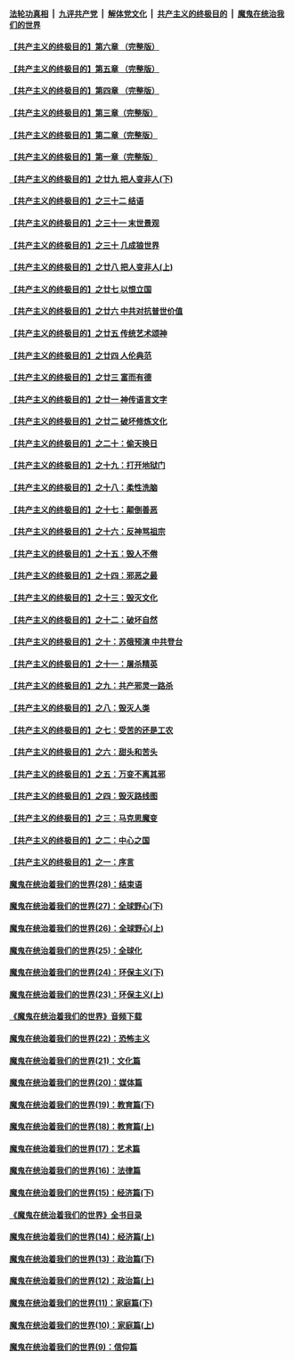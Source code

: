 ####  [法轮功真相](../../../../basic/blob/master/README.md?t=05130631) &nbsp;|&nbsp; [九评共产党](../../../../9ping.md/blob/master/README.md?t=05130631) &nbsp;|&nbsp; [解体党文化](../../../../jtdwh.md/blob/master/README.md?t=05130631)  &nbsp;|&nbsp; [共产主义的终极目的](../../../../gczydzjmd.md/blob/master/README.md?t=05130631) &nbsp;|&nbsp; [魔鬼在统治我们的世界](../../../../mgztzwmdsj.md/blob/master/README.md?t=05130631) 

#### [【共产主义的终极目的】第六章 （完整版）](../pages/nsc422/n11428913.md?t=05130631) 

#### [【共产主义的终极目的】第五章 （完整版）](../pages/nsc422/n11428912.md?t=05130631) 

#### [【共产主义的终极目的】第四章 （完整版）](../pages/nsc422/n11428907.md?t=05130631) 

#### [【共产主义的终极目的】第三章（完整版）](../pages/nsc422/n11428848.md?t=05130631) 

#### [【共产主义的终极目的】第二章（完整版）](../pages/nsc422/n11428831.md?t=05130631) 

#### [【共产主义的终极目的】第一章（完整版）](../pages/nsc422/n11417651.md?t=05130631) 

#### [【共产主义的终极目的】之廿九 把人变非人(下)](../pages/nsc422/n11344140.md?t=05130631) 

#### [【共产主义的终极目的】之三十二 结语](../pages/nsc422/n11360535.md?t=05130631) 

#### [【共产主义的终极目的】之三十一 末世景观](../pages/nsc422/n11351129.md?t=05130631) 

#### [【共产主义的终极目的】之三十 几成狼世界](../pages/nsc422/n11348280.md?t=05130631) 

#### [【共产主义的终极目的】之廿八 把人变非人(上)](../pages/nsc422/n11340492.md?t=05130631) 

#### [【共产主义的终极目的】之廿七 以恨立国](../pages/nsc422/n11336944.md?t=05130631) 

#### [【共产主义的终极目的】之廿六 中共对抗普世价值](../pages/nsc422/n11324785.md?t=05130631) 

#### [【共产主义的终极目的】之廿五 传统艺术颂神](../pages/nsc422/n11296396.md?t=05130631) 

#### [【共产主义的终极目的】之廿四 人伦典范](../pages/nsc422/n11296397.md?t=05130631) 

#### [【共产主义的终极目的】之廿三 富而有德](../pages/nsc422/n11283598.md?t=05130631) 

#### [【共产主义的终极目的】之廿一 神传语言文字](../pages/nsc422/n11263265.md?t=05130631) 

#### [【共产主义的终极目的】之廿二 破坏修炼文化](../pages/nsc422/n11245728.md?t=05130631) 

#### [【共产主义的终极目的】之二十：偷天换日](../pages/nsc422/n11238846.md?t=05130631) 

#### [【共产主义的终极目的】之十九：打开地狱门](../pages/nsc422/n11206376.md?t=05130631) 

#### [【共产主义的终极目的】之十八：柔性洗脑](../pages/nsc422/n11199994.md?t=05130631) 

#### [【共产主义的终极目的】之十七：颠倒善恶](../pages/nsc422/n11179782.md?t=05130631) 

#### [【共产主义的终极目的】之十六：反神骂祖宗](../pages/nsc422/n11166798.md?t=05130631) 

#### [【共产主义的终极目的】之十五：毁人不倦](../pages/nsc422/n11166792.md?t=05130631) 

#### [【共产主义的终极目的】之十四：邪恶之最](../pages/nsc422/n11150249.md?t=05130631) 

#### [【共产主义的终极目的】之十三：毁灭文化](../pages/nsc422/n11135227.md?t=05130631) 

#### [【共产主义的终极目的】之十二：破坏自然](../pages/nsc422/n11135214.md?t=05130631) 

#### [【共产主义的终极目的】之十：苏俄预演 中共登台](../pages/nsc422/n11118424.md?t=05130631) 

#### [【共产主义的终极目的】之十一：屠杀精英](../pages/nsc422/n11118442.md?t=05130631) 

#### [【共产主义的终极目的】之九：共产邪灵一路杀](../pages/nsc422/n11114139.md?t=05130631) 

#### [【共产主义的终极目的】之八：毁灭人类](../pages/nsc422/n11108503.md?t=05130631) 

#### [【共产主义的终极目的】之七：受苦的还是工农](../pages/nsc422/n11101809.md?t=05130631) 

#### [【共产主义的终极目的】之六：甜头和苦头](../pages/nsc422/n11096971.md?t=05130631) 

#### [【共产主义的终极目的】之五：万变不离其邪](../pages/nsc422/n11091285.md?t=05130631) 

#### [【共产主义的终极目的】之四：毁灭路线图](../pages/nsc422/n11086284.md?t=05130631) 

#### [【共产主义的终极目的】之三：马克思魔变](../pages/nsc422/n11061941.md?t=05130631) 

#### [【共产主义的终极目的】之二：中心之国](../pages/nsc422/n11047728.md?t=05130631) 

#### [【共产主义的终极目的】之一：序言](../pages/nsc422/n11086077.md?t=05130631) 

#### [魔鬼在统治着我们的世界(28)：结束语](../pages/nsc422/n10936246.md?t=05130631) 

#### [魔鬼在统治着我们的世界(27)：全球野心(下)](../pages/nsc422/n10928319.md?t=05130631) 

#### [魔鬼在统治着我们的世界(26)：全球野心(上)](../pages/nsc422/n10900318.md?t=05130631) 

#### [魔鬼在统治着我们的世界(25)：全球化](../pages/nsc422/n10788205.md?t=05130631) 

#### [魔鬼在统治着我们的世界(24)：环保主义(下)](../pages/nsc422/n10695307.md?t=05130631) 

#### [魔鬼在统治着我们的世界(23)：环保主义(上)](../pages/nsc422/n10688613.md?t=05130631) 

#### [《魔鬼在统治着我们的世界》音频下载](../pages/nsc422/n10635553.md?t=05130631) 

#### [魔鬼在统治着我们的世界(22)：恐怖主义](../pages/nsc422/n10614727.md?t=05130631) 

#### [魔鬼在统治着我们的世界(21)：文化篇](../pages/nsc422/n10597706.md?t=05130631) 

#### [魔鬼在统治着我们的世界(20)：媒体篇](../pages/nsc422/n10586579.md?t=05130631) 

#### [魔鬼在统治着我们的世界(19)：教育篇(下)](../pages/nsc422/n10564808.md?t=05130631) 

#### [魔鬼在统治着我们的世界(18)：教育篇(上)](../pages/nsc422/n10526970.md?t=05130631) 

#### [魔鬼在统治着我们的世界(17)：艺术篇](../pages/nsc422/n10499093.md?t=05130631) 

#### [魔鬼在统治着我们的世界(16)：法律篇](../pages/nsc422/n10485969.md?t=05130631) 

#### [魔鬼在统治着我们的世界(15)：经济篇(下)](../pages/nsc422/n10469975.md?t=05130631) 

#### [《魔鬼在统治着我们的世界》全书目录](../pages/nsc422/n10464261.md?t=05130631) 

#### [魔鬼在统治着我们的世界(14)：经济篇(上)](../pages/nsc422/n10457370.md?t=05130631) 

#### [魔鬼在统治着我们的世界(13)：政治篇(下)](../pages/nsc422/n10448270.md?t=05130631) 

#### [魔鬼在统治着我们的世界(12)：政治篇(上)](../pages/nsc422/n10444576.md?t=05130631) 

#### [魔鬼在统治着我们的世界(11)：家庭篇(下)](../pages/nsc422/n10440961.md?t=05130631) 

#### [魔鬼在统治着我们的世界(10)：家庭篇(上)](../pages/nsc422/n10435448.md?t=05130631) 

#### [魔鬼在统治着我们的世界(9)：信仰篇](../pages/nsc422/n10432159.md?t=05130631) 

